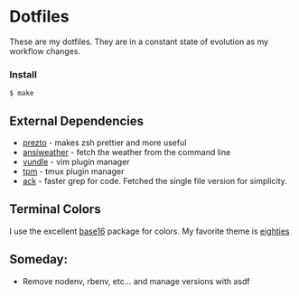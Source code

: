 # Dotfiles
These are my dotfiles. They are in a constant state of evolution as my workflow changes.

### Install
`$ make`

## External Dependencies
* [prezto](https://github.com/sorin-ionescu/prezto) - makes zsh prettier and more useful
* [ansiweather](https://github.com/fcambus/ansiweather) - fetch the weather from the command line
* [vundle](https://github.com/gmarik/Vundle.vim) - vim plugin manager
* [tpm](https://github.com/tmux-plugins/tpm) - tmux plugin manager
* [ack](http://beyondgrep.com/install/) - faster grep for code. Fetched the single file version for simplicity.

## Terminal Colors
I use the excellent [base16](https://github.com/chriskempson/base16) package for colors. My favorite theme is [eighties](http://chriskempson.github.io/base16/#eighties)

## Someday:
* Remove nodenv, rbenv, etc... and manage versions with asdf
